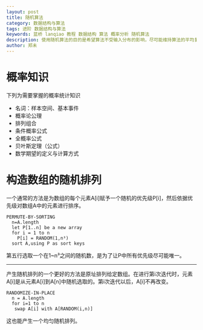 ```yaml
---
layout: post
title: 随机算法
category: 数据结构与算法
tags: 进阶 数据结构与算法
keywords: 蓝桥 lanqiao 教程 数据结构 算法 概率分析 随机算法
description: 使用随机算法的目的是希望算法不受输入分布的影响，尽可能维持算法的平均复杂度。
author: 郑未
---
```


# 概率知识

下列为需要掌握的概率统计知识

- 名词：样本空间、基本事件
- 概率论公理
- 排列组合
- 条件概率公式
- 全概率公式
- 贝叶斯定理（公式）
- 数学期望的定义与计算方式

# 构造数组的随机排列

一个通常的方法是为数组的每个元素A[i]赋予一个随机的优先级P[i]，然后依据优先级对数组A中的元素进行排序。

    PERMUTE-BY-SORTING
      n=A.length
      let P[1..n] be a new array
      for i = 1 to n
        P[i] = RANDOM(1,n³)
      sort A,using P as sort keys

第五行选取一个在1~n³之间的随机数，是为了让P中所有优先级尽可能唯一。

---

产生随机排列的一个更好的方法是原址排列给定数组。在进行第i次迭代时，元素A[i]是从元素A[i]到A[n]中随机选取的。第i次迭代以后，A[i]不再改变。

    RANDOMIZE-IN-PLACE
      n = A.length
      for i=1 to n
       swap A[i] with A[RANDOM(i,n)]

这也能产生一个均匀随机排列。   
